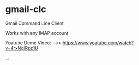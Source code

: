 # gmail-clc
Gmail Command Line Client

Works with any IMAP account

Youtube Demo Video:
-->> https://www.youtube.com/watch?v=4rxNqIRpz1U

...
